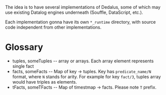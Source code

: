The idea is to have several implementations of Dedalus, some of which may use existing Datalog engines underneath (Souffle, DataScript, etc.).

Each implementation gonna have its own `*_runtime` directory, with source code independent from other implementations.

# Glossary

 * tuples, someTuples -- array or arrays. Each array element represents single fact
 * facts, someFacts -- Map of key -> tuples. Key has `predicate_name/N` format, where `N` stands for arity. For example for key `fact/3`, tuples array would have triples as elements.
 * tFacts, someTFacts -- Map of timestmap -> facts. Please note `T` prefix.

